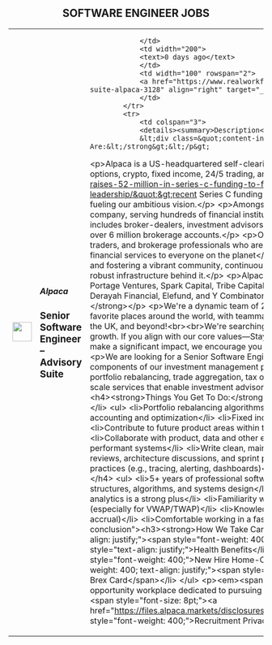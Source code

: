 <div align="center"><h2>SOFTWARE ENGINEER JOBS</h2></div><table><tr>
                <td width="100" height="100" rowspan="2">
                    <img src="https://avatars.githubusercontent.com/u/30398729?s=200&v=4" width="38px" height="auto">
                </td>
                <td width="300">
                    <h5>Alpaca</h5>
                    <h3>Senior Software Engineer – Advisory Suite</h3>
                </td>
                <td width="300">
                    
                </td>
                <td width="200">
                <text>0 days ago</text>
                </td>
                <td width="100" rowspan="2">
                <a href="https://www.realworkfromanywhere.com/jobs/senior-software-engineer-advisory-suite-alpaca-3128" align="right" target="_blank">Apply</a>
                </td>
            </tr>
            <tr>
                <td colspan="3">
                <details><summary>Description</summary>
                &lt;div class=&quot;content-intro&quot;&gt;&lt;p&gt;&lt;strong&gt;Who We Are:&lt;/strong&gt;&lt;/p&gt;
&lt;p&gt;Alpaca is a US-headquartered self-clearing broker-dealer and brokerage infrastructure for stocks, ETFs, options, crypto, fixed income, 24/5 trading, and more. Our&amp;nbsp;&lt;a href=&quot;https://alpaca.markets/blog/alpaca-raises-52-million-in-series-c-funding-to-fuel-global-expansion-and-category-leadership/&quot;&gt;recent Series C funding round&lt;/a&gt; brought our total investment to over $170 million, fueling our ambitious vision.&lt;/p&gt;
&lt;p&gt;Amongst our subsidiaries, Alpaca is a licensed financial services company, serving hundreds of financial institutions across 40 countries with our institutional-grade APIs. This includes broker-dealers, investment advisors, wealth managers, hedge funds, and crypto exchanges, totalling over 6 million brokerage accounts.&lt;/p&gt;
&lt;p&gt;Our global team is a diverse group of experienced engineers, traders, and brokerage professionals who are working to achieve our mission of&amp;nbsp;&lt;strong&gt;opening financial services to everyone on the planet&lt;/strong&gt;. We&#39;re deeply committed to open-source contributions and fostering a vibrant community, continuously enhancing our award-winning, developer-friendly API and the robust infrastructure behind it.&lt;/p&gt;
&lt;p&gt;Alpaca is proudly backed by top-tier global investors, including Portage Ventures, Spark Capital, Tribe Capital, Social Leverage, Horizons Ventures, Unbound, SBI Group, Derayah Financial, Elefund, and Y Combinator.&lt;/p&gt;
&lt;p&gt;&amp;nbsp;&lt;/p&gt;
&lt;p&gt;&lt;strong&gt;Our Team Members:&lt;/strong&gt;&lt;/p&gt;
&lt;p&gt;We&#39;re a dynamic team of 230+ globally distributed members who thrive working from our favorite places around the world, with teammates spanning the USA, Canada, Japan, Hungary, Nigeria, Brazil, the UK, and beyond!&lt;br&gt;&lt;br&gt;We&#39;re searching for passionate individuals eager to contribute to Alpaca&#39;s rapid growth. If you align with our core values—Stay Curious, Have Empathy, and Be Accountable—and are ready to make a significant impact, we encourage you to apply.&lt;/p&gt;&lt;/div&gt;&lt;h4&gt;&lt;strong&gt;Your Role:&lt;/strong&gt;&lt;/h4&gt;
&lt;p&gt;We are looking for a Senior Software Engineer to join our Advisory Suite team, which powers key components of our investment management platform. You will work on critical financial engines, including portfolio rebalancing, trade aggregation, tax optimization, and fixed income analytics. You will design, build, and scale services that enable investment advisors to manage client portfolios with precision and efficiency.&lt;/p&gt;
&lt;h4&gt;&lt;strong&gt;Things You Get To Do:&lt;/strong&gt;&lt;/h4&gt;
&lt;ul&gt;
&lt;li&gt;Design, build, and maintain backend services for:&lt;/li&gt;
&lt;ul&gt;
&lt;li&gt;Portfolio rebalancing algorithms&lt;/li&gt;
&lt;li&gt;Trade aggregation logic (VWAP, TWAP)&lt;/li&gt;
&lt;li&gt;Tax lot accounting and optimization&lt;/li&gt;
&lt;li&gt;Fixed income product modelling and yield computation&lt;/li&gt;
&lt;/ul&gt;
&lt;li&gt;Contribute to future product areas within the advisory suite team and/or trading platform&lt;/li&gt;
&lt;li&gt;Collaborate with product, data and other engineering teams to translate business and financial logic into performant systems&lt;/li&gt;
&lt;li&gt;Write clean, maintainable, and testable code in Go&lt;/li&gt;
&lt;li&gt;Participate in code reviews, architecture discussions, and sprint planning&lt;/li&gt;
&lt;li&gt;Contribute to scaling strategies and observability practices (e.g., tracing, alerting, dashboards)&lt;/li&gt;
&lt;/ul&gt;
&lt;h4&gt;&lt;strong&gt;Who. You Are (Must-Haves):&lt;/strong&gt;&lt;/h4&gt;
&lt;ul&gt;
&lt;li&gt;5+ years of professional software development experience&lt;/li&gt;
&lt;li&gt;Strong grasp of data structures, algorithms, and systems design&lt;/li&gt;
&lt;li&gt;Experience with financial systems, trading, or portfolio analytics is a strong plus&lt;/li&gt;
&lt;li&gt;Familiarity with time-series data processing and numerical accuracy (especially for VWAP/TWAP)&lt;/li&gt;
&lt;li&gt;Knowledge of fixed income concepts (e.g., yield curves, duration, accrual)&lt;/li&gt;
&lt;li&gt;Comfortable working in a fast-paced, agile environment&lt;/li&gt;
&lt;/ul&gt;&lt;div class=&quot;content-conclusion&quot;&gt;&lt;h3&gt;&lt;strong&gt;How We Take Care of You:&lt;/strong&gt;&lt;/h3&gt;
&lt;ul&gt;
&lt;li style=&quot;font-weight: 400; text-align: justify;&quot;&gt;&lt;span style=&quot;font-weight: 400;&quot;&gt;Competitive Salary &amp;amp; Stock Options&lt;/span&gt;&lt;/li&gt;
&lt;li style=&quot;text-align: justify;&quot;&gt;Health Benefits&lt;/li&gt;
&lt;li style=&quot;font-weight: 400; text-align: justify;&quot;&gt;&lt;span style=&quot;font-weight: 400;&quot;&gt;New Hire Home-Office Setup: One-time USD $500&lt;/span&gt;&lt;/li&gt;
&lt;li style=&quot;font-weight: 400; text-align: justify;&quot;&gt;&lt;span style=&quot;font-weight: 400;&quot;&gt;Monthly Stipend: USD $150 per month via a Brex Card&lt;/span&gt;&lt;/li&gt;
&lt;/ul&gt;
&lt;p&gt;&lt;em&gt;&lt;span style=&quot;font-weight: 400;&quot;&gt;Alpaca is proud to be an equal opportunity workplace dedicated to pursuing and hiring a diverse workforce.&lt;br&gt;&lt;/span&gt;&lt;/em&gt;&lt;/p&gt;
&lt;p&gt;&lt;span style=&quot;font-size: 8pt;&quot;&gt;&lt;a href=&quot;https://files.alpaca.markets/disclosures/AlpacaRecruitmentPrivacyPolicy.pdf&quot;&gt;&lt;em&gt;&lt;span style=&quot;font-weight: 400;&quot;&gt;Recruitment Privacy Policy&lt;/span&gt;&lt;/em&gt;&lt;/a&gt;&lt;/span&gt;&lt;/p&gt;&lt;/div&gt;
                </details>
                </td>
            </tr></table>